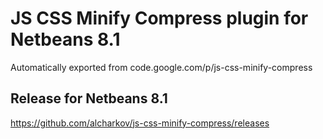 # JS CSS Minify Compress plugin for Netbeans 8.1
Automatically exported from code.google.com/p/js-css-minify-compress

## Release for Netbeans 8.1
https://github.com/alcharkov/js-css-minify-compress/releases
